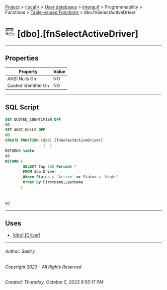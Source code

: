 #### 

[Project](../../../../../../index.md) > [(local)\\](../../../../../index.md) > [User databases](../../../../index.md) > [Intergulf](../../../index.md) > Programmability > Functions > [Table-valued Functions](Table-valued_Functions.md) > dbo.fnSelectActiveDriver

# ![Table-valued Functions](../../../../../../Images/Function_Table32.png) [dbo].[fnSelectActiveDriver]

---

## <a name="#properties"></a>Properties

| Property | Value |
|---|---|
| ANSI Nulls On | NO |
| Quoted Identifier On | NO |


---

## <a name="#sqlscript"></a>SQL Script

```sql
SET QUOTED_IDENTIFIER OFF
GO
SET ANSI_NULLS OFF
GO
CREATE FUNCTION [dbo].[fnSelectActiveDriver]
                 (  )
RETURNS table
AS
RETURN (
        SELECT Top 100 Percent *
        FROM dbo.Driver
        Where Status = 'Active' or Status = 'Night'
        Order By FirstName,LastName
       )


GO

```


---

## <a name="#uses"></a>Uses

* [[dbo].[Driver]](../../../Tables/dbo_Driver.md)


---

###### Author:  Sastry

###### Copyright 2023 - All Rights Reserved

###### Created: Thursday, October 5, 2023 9:55:17 PM

